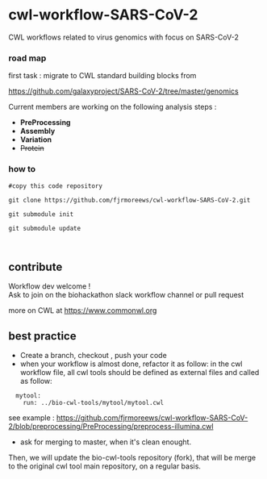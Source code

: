 # cwl-workflow-SARS-CoV-2
CWL workflows related to virus genomics with focus on SARS-CoV-2


### road map
first task : migrate to CWL standard building blocks from 

https://github.com/galaxyproject/SARS-CoV-2/tree/master/genomics


Current members are working on the following analysis steps : 

- **PreProcessing**
- **Assembly**
- **Variation**
- ~~Protein~~



### how to 


```
#copy this code repository 

git clone https://github.com/fjrmoreews/cwl-workflow-SARS-CoV-2.git

git submodule init

git submodule update



```

##  contribute
Workflow dev welcome !  
Ask to join on the biohackathon slack workflow channel
or pull request

more on CWL at https://www.commonwl.org


##  best practice

- Create a branch, checkout , push your code 
- when your workflow is almost done, refactor it as follow:
  in the cwl workflow file, all  cwl tools should be defined as external files and called as follow:
```
  mytool:
    run: ../bio-cwl-tools/mytool/mytool.cwl
```

see example :  https://github.com/fjrmoreews/cwl-workflow-SARS-CoV-2/blob/preprocessing/PreProcessing/preprocess-illumina.cwl

 - ask for merging to master, when it's clean enought.
  
  
Then,  we will  update the bio-cwl-tools repository (fork), that will be merge  to the original 
cwl tool main repository, on a regular basis.



<!-- -->


